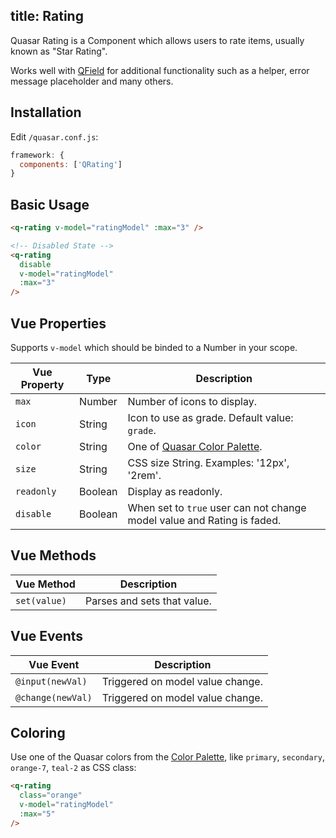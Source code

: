 title: Rating
---
Quasar Rating is a Component which allows users to rate items, usually known as "Star Rating".
<input type="hidden" data-fullpage-demo="forms/rating">

Works well with [QField](/components/field.html) for additional functionality such as a helper, error message placeholder and many others.

## Installation
Edit `/quasar.conf.js`:
```js
framework: {
  components: ['QRating']
}
```

## Basic Usage

``` html
<q-rating v-model="ratingModel" :max="3" />

<!-- Disabled State -->
<q-rating
  disable
  v-model="ratingModel"
  :max="3"
/>
```

## Vue Properties
Supports `v-model` which should be binded to a Number in your scope.

| Vue Property | Type | Description |
| --- | --- | --- |
| `max` | Number | Number of icons to display. |
| `icon` | String | Icon to use as grade. Default value: `grade`. |
| `color` | String | One of [Quasar Color Palette](/components/color-palette.html). |
| `size` | String | CSS size String. Examples: '12px', '2rem'. |
| `readonly` | Boolean | Display as readonly. |
| `disable` | Boolean | When set to `true` user can not change model value and Rating is faded. |

## Vue Methods
| Vue Method | Description |
| --- | --- |
| `set(value)` | Parses and sets that value. |

## Vue Events
| Vue Event | Description |
| --- | --- |
| `@input(newVal)` | Triggered on model value change. |
| `@change(newVal)` | Triggered on model value change. |

## Coloring
Use one of the Quasar colors from the [Color Palette](/components/color-palette.html), like `primary`, `secondary`, `orange-7`, `teal-2` as CSS class:

``` html
<q-rating
  class="orange"
  v-model="ratingModel"
  :max="5"
/>
```
